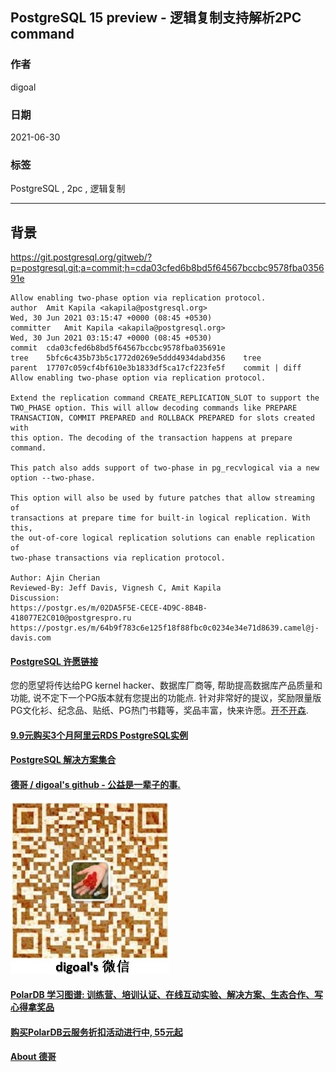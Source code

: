 ## PostgreSQL 15 preview - 逻辑复制支持解析2PC command   
    
### 作者    
digoal    
    
### 日期    
2021-06-30     
    
### 标签    
PostgreSQL , 2pc , 逻辑复制    
    
----    
    
## 背景    
https://git.postgresql.org/gitweb/?p=postgresql.git;a=commit;h=cda03cfed6b8bd5f64567bccbc9578fba035691e  
    
```  
Allow enabling two-phase option via replication protocol.  
author	Amit Kapila <akapila@postgresql.org>	  
Wed, 30 Jun 2021 03:15:47 +0000 (08:45 +0530)  
committer	Amit Kapila <akapila@postgresql.org>	  
Wed, 30 Jun 2021 03:15:47 +0000 (08:45 +0530)  
commit	cda03cfed6b8bd5f64567bccbc9578fba035691e  
tree	5bfc6c435b73b5c1772d0269e5ddd4934dabd356	tree  
parent	17707c059cf4bf610e3b1833df5ca17cf223fe5f	commit | diff  
Allow enabling two-phase option via replication protocol.  
  
Extend the replication command CREATE_REPLICATION_SLOT to support the  
TWO_PHASE option. This will allow decoding commands like PREPARE  
TRANSACTION, COMMIT PREPARED and ROLLBACK PREPARED for slots created with  
this option. The decoding of the transaction happens at prepare command.  
  
This patch also adds support of two-phase in pg_recvlogical via a new  
option --two-phase.  
  
This option will also be used by future patches that allow streaming of  
transactions at prepare time for built-in logical replication. With this,  
the out-of-core logical replication solutions can enable replication of  
two-phase transactions via replication protocol.  
  
Author: Ajin Cherian  
Reviewed-By: Jeff Davis, Vignesh C, Amit Kapila  
Discussion:  
https://postgr.es/m/02DA5F5E-CECE-4D9C-8B4B-418077E2C010@postgrespro.ru  
https://postgr.es/m/64b9f783c6e125f18f88fbc0c0234e34e71d8639.camel@j-davis.com  
```  
    
    
    
    
    
  
#### [PostgreSQL 许愿链接](https://github.com/digoal/blog/issues/76 "269ac3d1c492e938c0191101c7238216")
您的愿望将传达给PG kernel hacker、数据库厂商等, 帮助提高数据库产品质量和功能, 说不定下一个PG版本就有您提出的功能点. 针对非常好的提议，奖励限量版PG文化衫、纪念品、贴纸、PG热门书籍等，奖品丰富，快来许愿。[开不开森](https://github.com/digoal/blog/issues/76 "269ac3d1c492e938c0191101c7238216").  
  
  
#### [9.9元购买3个月阿里云RDS PostgreSQL实例](https://www.aliyun.com/database/postgresqlactivity "57258f76c37864c6e6d23383d05714ea")
  
  
#### [PostgreSQL 解决方案集合](https://yq.aliyun.com/topic/118 "40cff096e9ed7122c512b35d8561d9c8")
  
  
#### [德哥 / digoal's github - 公益是一辈子的事.](https://github.com/digoal/blog/blob/master/README.md "22709685feb7cab07d30f30387f0a9ae")
  
  
![digoal's wechat](../pic/digoal_weixin.jpg "f7ad92eeba24523fd47a6e1a0e691b59")
  
  
#### [PolarDB 学习图谱: 训练营、培训认证、在线互动实验、解决方案、生态合作、写心得拿奖品](https://www.aliyun.com/database/openpolardb/activity "8642f60e04ed0c814bf9cb9677976bd4")
  
  
#### [购买PolarDB云服务折扣活动进行中, 55元起](https://www.aliyun.com/activity/new/polardb-yunparter?userCode=bsb3t4al "e0495c413bedacabb75ff1e880be465a")
  
  
#### [About 德哥](https://github.com/digoal/blog/blob/master/me/readme.md "a37735981e7704886ffd590565582dd0")
  
